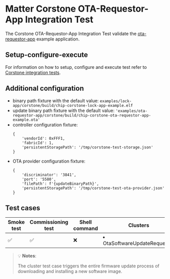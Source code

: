 # Matter Corstone OTA-Requestor-App Integration Test

The Corstone OTA-Requestor-App Integration Test validate the
[ota-requestor-app](../../../../../examples/ota-requestor-app/corstone/README.md)
example application.

## Setup-configure-execute

For information on how to setup, configure and execute test refer to
[Corstone integration tests](../../../../../docs/guides/corstone_integration_tests.md).

## Additional configuration

-   binary path fixture with the default value:
    `examples/lock-app/corstone/build/chip-corstone-lock-app-example.elf`
-   update binary path fixture with the default value:
    `'examples/ota-requestor-app/corstone/build/chip-corstone-ota-requestor-app-example.ota'`
-   controller configuration fixture:
    ```
    {
        'vendorId': 0xFFF1,
        'fabricId': 1,
        'persistentStoragePath': '/tmp/corstone-test-storage.json'
    }
    ```
-   OTA provider configuration fixture:
    ```
    {
        'discriminator': '3841',
        'port': '5580',
        'filePath': f'{updateBinaryPath}',
        'persistentStoragePath': '/tmp/corstone-test-ota-provider.json'
    }
    ```

## Test cases

| Smoke test | Commissioning test | Shell command | Clusters                            |
| ---------- | ------------------ | ------------- | ----------------------------------- |
| ✅         | ✅                 | ❌            | <li>OtaSoftwareUpdateRequestor</li> |

> 💡 **Notes**:
>
> The cluster test case triggers the entire firmware update process of
> downloading and installing a new software image.

